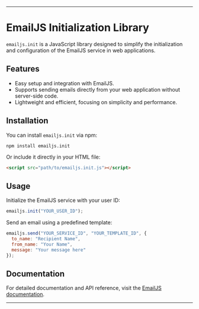 
---

# EmailJS Initialization Library

`emailjs.init` is a JavaScript library designed to simplify the initialization and configuration of the EmailJS service in web applications.

## Features

- Easy setup and integration with EmailJS.
- Supports sending emails directly from your web application without server-side code.
- Lightweight and efficient, focusing on simplicity and performance.

## Installation

You can install `emailjs.init` via npm:

```
npm install emailjs.init
```

Or include it directly in your HTML file:

```html
<script src="path/to/emailjs.init.js"></script>
```

## Usage

Initialize the EmailJS service with your user ID:

```javascript
emailjs.init("YOUR_USER_ID");
```

Send an email using a predefined template:

```javascript
emailjs.send("YOUR_SERVICE_ID", "YOUR_TEMPLATE_ID", {
  to_name: "Recipient Name",
  from_name: "Your Name",
  message: "Your message here"
});
```

## Documentation

For detailed documentation and API reference, visit the [EmailJS documentation](https://www.emailjs.com/docs/).


---
